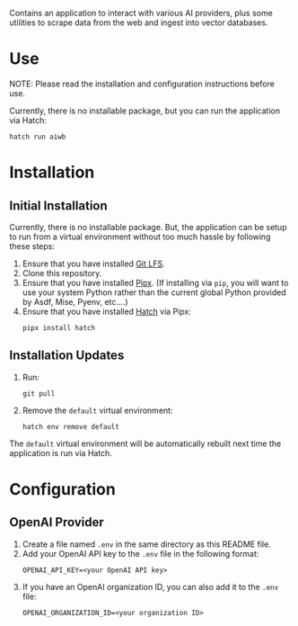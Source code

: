 Contains an application to interact with various AI providers, plus some
utilities to scrape data from the web and ingest into vector databases.

# Use

NOTE: Please read the installation and configuration instructions before use.

Currently, there is no installable package, but you can run the application
via Hatch:
```
hatch run aiwb
```

# Installation

## Initial Installation

Currently, there is no installable package. But, the application can be setup
to run from a virtual environment without too much hassle by following these
steps:

1. Ensure that you have installed [Git LFS](https://git-lfs.com/).
1. Clone this repository.
1. Ensure that you have installed
   [Pipx](https://github.com/pypa/pipx/blob/main/README.md#install-pipx).
   (If installing via `pip`, you will want to use your system Python rather
   than the current global Python provided by Asdf, Mise, Pyenv, etc....)
1. Ensure that you have installed
   [Hatch](https://github.com/pypa/hatch/blob/master/README.md) via Pipx:
   ```
   pipx install hatch
   ```

## Installation Updates

1. Run:
   ```
   git pull
   ```
1. Remove the `default` virtual environment:
   ```
   hatch env remove default
   ```

The `default` virtual environment will be automatically rebuilt next time the
application is run via Hatch.

# Configuration

## OpenAI Provider

1. Create a file named `.env` in the same directory as this README file.
1. Add your OpenAI API key to the `.env` file in the following format:
   ```
   OPENAI_API_KEY=<your OpenAI API key>
   ```
1. If you have an OpenAI organization ID, you can also add it to the `.env`
   file:
   ```
   OPENAI_ORGANIZATION_ID=<your organization ID>
   ```
